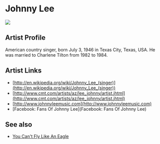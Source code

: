 # Johnny Lee

![](../../asssets/artists/Johnny_Lee.png)

## Artist Profile

American country singer, born July 3, 1946 in Texas City, Texas, USA. He was married to Charlene Tilton from 1982 to 1984.

## Artist Links

- [http://en.wikipedia.org/wiki/Johnny_Lee_(singer)](http://en.wikipedia.org/wiki/Johnny_Lee_(singer))
- [http://www.cmt.com/artists/az/lee_johnny/artist.jhtml](http://www.cmt.com/artists/az/lee_johnny/artist.jhtml)
- [http://www.johnnyleemusic.com](http://www.johnnyleemusic.com)
- [Facebook: Fans Of Johnny Lee](Facebook: Fans Of Johnny Lee)


## See also

- [You Can't Fly Like An Eagle](Johnny_Lee-You_Cant_Fly_Like_An_Eagle.md)
